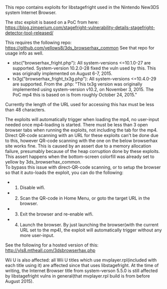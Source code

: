 This repo contains exploits for libstagefright used in the Nintendo New3DS system Internet Browser.

The stsc exploit is based on a PoC from here: https://blog.zimperium.com/stagefright-vulnerability-details-stagefright-detector-tool-released/

This requires the following repo: https://github.com/yellows8/3ds_browserhax_common See that repo for usage info as well.  

* stsc("browserhax_fright.php"): All system-versions <=10.1.0-27 are supported. System-version 10.2.0-28 fixed the vuln used by this. This was originally implemented on August 6-7, 2015.
* tx3g("browserhax_fright_tx3g.php"): All system-versions <=10.4.0-29 are supported. From the .php: "This tx3g version was originally implemented using system-version v10.2, on November 3, 2015. The PoC mp4 this is based on is from roughly October 24, 2015."

Currently the length of the URL used for accessing this hax must be less than 48 characters.

The exploits will automatically trigger when loading the mp4, no user-input needed once mp4-loading is started. There must be less than 3 open browser tabs when running the exploits, not including the tab for the mp4. Direct QR-code scanning with an URL for these exploits can't be done due to this, however QR-code scanning with the one on the below browserhax site works fine. This is caused by an assert due to a memory allocation failure, presumably because of the heap corruption done by these exploits. This assert happens when the bottom-screen colorfill was already set to yellow by 3ds_browserhax_common.  
To bypass this issue with direct-QR-code scanning, or to setup the browser so that it auto-loads the exploit, you can do the following:  
* 1) Disable wifi.
* 2) Scan the QR-code in Home Menu, or goto the target URL in the browser.
* 3) Exit the browser and re-enable wifi.
* 4) Launch the browser. By just launching the browser(with the current URL set to the mp4), the exploit will automatically trigger without any more user-input.

See the following for a hosted version of this: http://yls8.mtheall.com/3dsbrowserhax.php  


Wii U is also affected: all Wii U titles which use mvplayer.rpl(included with each title using it) are affected since that uses libstagefright. At the time of writing, the Internet Browser title from system-verson 5.5.0 is still affected by libstagefright vulns in general(that mvplayer.rpl build is from before August 2015).

